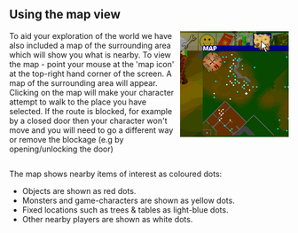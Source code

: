 <h2 class="rsc-centre-text">Using the map view</h2>

<img class="rsc-image" src="/manual-images/map.png" align="right" />

To aid your exploration of the world we have also included a map of the surrounding area which will show you what is nearby. To view the map - point your mouse at the 'map icon' at the top-right hand corner of the screen. A map of the surrounding area will appear. Clicking on the map will make your character attempt to walk to the place you have selected. If the route is blocked, for example by a closed door then your character won't move and you will need to go a different way or remove the blockage (e.g by opening/unlocking the door)

<div style="clear:both;"></div>

The map shows nearby items of interest as coloured dots:

* Objects are shown as red dots.
* Monsters and game-characters are shown as yellow dots.
* Fixed locations such as trees & tables as light-blue dots.
* Other nearby players are shown as white dots.
